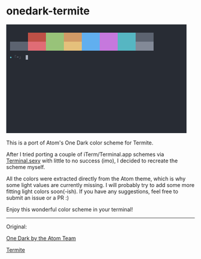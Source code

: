 # onedark-termite

![screenshot](https://raw.githubusercontent.com/1se/onedark-termite/master/screenshot.png "Screenshot")

This is a port of Atom's One Dark color scheme for Termite.

After I tried porting a couple of iTerm/Terminal.app schemes via [Terminal.sexy](https://terminal.sexy/) with little to no success (imo), I decided to recreate the scheme myself.

All the colors were extracted directly from the Atom theme, which is why some light values are currently missing. I will probably try to add some more fitting light colors soon(-ish). If you have any suggestions, feel free to submit an issue or a PR :)

Enjoy this wonderful color scheme in your terminal!

___

Original:

[One Dark by the Atom Team](https://github.com/atom/one-dark-syntax)

[Termite](https://github.com/thestinger/termite)
